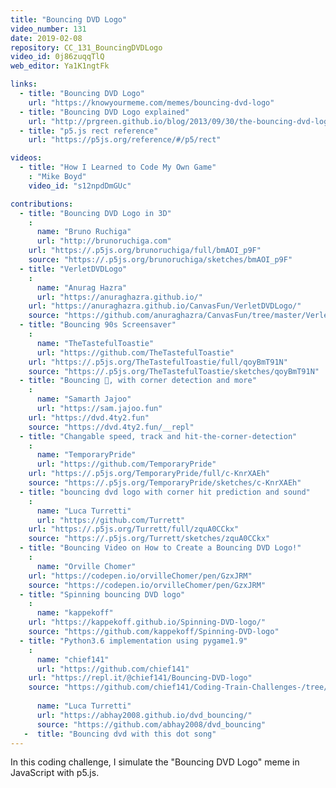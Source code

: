 ```yaml
---
title: "Bouncing DVD Logo"
video_number: 131
date: 2019-02-08
repository: CC_131_BouncingDVDLogo
video_id: 0j86zuqqTlQ
web_editor: Ya1K1ngtFk

links:
  - title: "Bouncing DVD Logo"
    url: "https://knowyourmeme.com/memes/bouncing-dvd-logo"
  - title: "Bouncing DVD Logo explained"
    url: "http://prgreen.github.io/blog/2013/09/30/the-bouncing-dvd-logo-explained/"
  - title: "p5.js rect reference"
    url: "https://p5js.org/reference/#/p5/rect"

videos:
  - title: "How I Learned to Code My Own Game"
    : "Mike Boyd"
    video_id: "s12npdDmGUc"

contributions:
  - title: "Bouncing DVD Logo in 3D"
    :
      name: "Bruno Ruchiga"
      url: "http://brunoruchiga.com"
    url: "https://.p5js.org/brunoruchiga/full/bmAOI_p9F"
    source: "https://.p5js.org/brunoruchiga/sketches/bmAOI_p9F"
  - title: "VerletDVDLogo"
    :
      name: "Anurag Hazra"
      url: "https://anuraghazra.github.io/"
    url: "https://anuraghazra.github.io/CanvasFun/VerletDVDLogo/"
    source: "https://github.com/anuraghazra/CanvasFun/tree/master/VerletDVDLogo"
  - title: "Bouncing 90s Screensaver"
    :
      name: "TheTastefulToastie"
      url: "https://github.com/TheTastefulToastie"
    url: "https://.p5js.org/TheTastefulToastie/full/qoyBmT91N"
    source: "https://.p5js.org/TheTastefulToastie/sketches/qoyBmT91N"
  - title: "Bouncing 📀, with corner detection and more"
    :
      name: "Samarth Jajoo"
      url: "https://sam.jajoo.fun"
    url: "https://dvd.4ty2.fun"
    source: "https://dvd.4ty2.fun/__repl"
  - title: "Changable speed, track and hit-the-corner-detection"
    :
      name: "TemporaryPride"
      url: "https://github.com/TemporaryPride"
    url: "https://.p5js.org/TemporaryPride/full/c-KnrXAEh"
    source: "https://.p5js.org/TemporaryPride/sketches/c-KnrXAEh"
  - title: "bouncing dvd logo with corner hit prediction and sound"
    :
      name: "Luca Turretti"
      url: "https://github.com/Turrett"
    url: "https://.p5js.org/Turrett/full/zquA0CCkx"
    source: "https://.p5js.org/Turrett/sketches/zquA0CCkx"
  - title: "Bouncing Video on How to Create a Bouncing DVD Logo!"
    :
      name: "Orville Chomer"
    url: "https://codepen.io/orvilleChomer/pen/GzxJRM"
    source: "https://codepen.io/orvilleChomer/pen/GzxJRM"
  - title: "Spinning bouncing DVD logo"
    :
      name: "kappekoff"
    url: "https://kappekoff.github.io/Spinning-DVD-logo/"
    source: "https://github.com/kappekoff/Spinning-DVD-logo"
  - title: "Python3.6 implementation using pygame1.9"
    :
      name: "chief141"
      url: "https://github.com/chief141"
    url: "https://repl.it/@chief141/Bouncing-DVD-logo"
    source: "https://github.com/chief141/Coding-Train-Challenges-/tree/master/Bouncing-DVD-logo"
    
      name: "Luca Turretti"
      url: "https://abhay2008.github.io/dvd_bouncing/"
      source: "https://github.com/abhay2008/dvd_bouncing"
   -  title: "Bouncing dvd with this dot song"
---
```


In this coding challenge, I simulate the "Bouncing DVD Logo" meme in JavaScript with p5.js.
